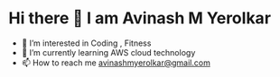 # Hi there 👋 I am Avinash M Yerolkar
- 👀 I’m interested in Coding , Fitness
- 🌱 I’m currently learning AWS cloud technology
- 📫 How to reach me avinashmyerolkar@gmail.com

<!---
avinashmyerolkar/avinashmyerolkar is a ✨ special ✨ repository because its `README.md` (this file) appears on your GitHub profile.
You can click the Preview link to take a look at your changes.
--->
